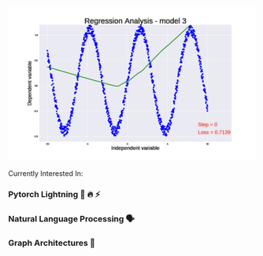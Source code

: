 
<p align="center">
  
  <img width="600" src="https://github.com/juxtafresh/juxtafresh/blob/main/regression_gif.gif" alt="poly_reg_gif">
  
</p> 
  
  Currently Interested In:
  ### Pytorch Lightning 🐍 🔥 ⚡️
  ### Natural Language Processing 🗣
  ### Graph Architectures 💠      
